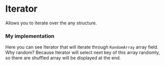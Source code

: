 # Iterator

Allows you to iterate over the any structure.

### My implementation

Here you can see Iterator that will iterate through `RandomArray` array field. Why random? Because Iterator will select next key of this array randomly, so there are shuffled array will be displayed at the end.